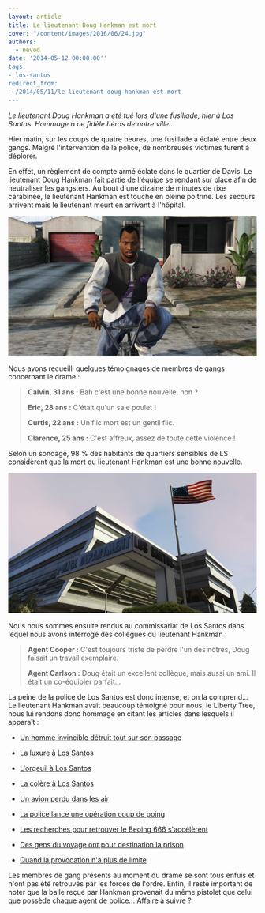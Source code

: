 ```yaml
---
layout: article
title: Le lieutenant Doug Hankman est mort
cover: "/content/images/2016/06/24.jpg"
authors:
  - nevod
date: '2014-05-12 00:00:00''
tags:
- los-santos
redirect_from:
- /2014/05/11/le-lieutenant-doug-hankman-est-mort
---
```


_Le lieutenant Doug Hankman a été tué lors d'une fusillade, hier à Los Santos. Hommage à ce fidèle héros de notre ville..._

Hier matin, sur les coups de quatre heures, une fusillade a éclaté entre deux gangs. Malgré l'intervention de la police, de nombreuses victimes furent à déplorer.

En effet, un règlement de compte armé éclate dans le quartier de Davis. Le lieutenant Doug Hankman fait partie de l'équipe se rendant sur place afin de neutraliser les gangsters. Au bout d'une dizaine de minutes de rixe carabinée, le lieutenant Hankman est touché en pleine poitrine. Les secours arrivent mais le lieutenant meurt en arrivant à l'hôpital.

![](/content/images/2016/06/24_1.jpg)

Nous avons recueilli quelques témoignages de membres de gangs concernant le drame :

> **Calvin, 31 ans :** Bah c'est une bonne nouvelle, non ?
> 
> **Eric, 28 ans :** C'était qu'un sale poulet !
> 
> **Curtis, 22 ans :** Un flic mort est un gentil flic.
> 
> **Clarence, 25 ans :** C'est affreux, assez de toute cette violence !

Selon un sondage, 98 % des habitants de quartiers sensibles de LS considèrent que la mort du lieutenant Hankman est une bonne nouvelle.

![](/content/images/2016/06/24_2.jpg)

Nous nous sommes ensuite rendus au commissariat de Los Santos dans lequel nous avons interrogé des collègues du lieutenant Hankman :

> **Agent Cooper :** C'est toujours triste de perdre l'un des nôtres, Doug faisait un travail exemplaire.
> 
> **Agent Carlson :** Doug était un excellent collègue, mais aussi un ami. Il était un co-équipier parfait...

La peine de la police de Los Santos est donc intense, et on la comprend... Le lieutenant Hankman avait beaucoup témoigné pour nous, le Liberty Tree, nous lui rendons donc hommage en citant les articles dans lesquels il apparaît :

- [Un homme invincible détruit tout sur son passage](/2014/01/04/un-homme-invincible-detruit-tout-sur-son-passage/)

- [La luxure à Los Santos](/2014/02/20/la-luxure-a-los-santos/)

- [L'orgeuil à Los Santos](/2014/03/08/lorgueil-a-los-santos/)

- [La colère à Los Santos](/2014/03/11/la-colere-a-los-santos/)

- [Un avion perdu dans les air](/2014/03/22/un-avion-perdu-dans-les-airs/)

- [La police lance une opération coup de poing](/2014/03/23/la-police-lance-une-operation-coup-de-poing/)

- [Les recherches pour retrouver le Beoing 666 s'accélèrent](/2014/04/05/les-recherches-pour-retrouver-le-beoing-666-saccelerent/)

- [Des gens du voyage ont pour destination la prison](/2014/04/06/des--gens-du-voyage--ont-pour-destination-la-prison/)

- [Quand la provocation n'a plus de limite](/2014/04/18/quand-la-provocation-na-plus-de-limites/)

Les membres de gang présents au moment du drame se sont tous enfuis et n'ont pas été retrouvés par les forces de l'ordre. Enfin, il reste important de noter que la balle reçue par Hankman provenait du même pistolet que celui que possède chaque agent de police... Affaire à suivre ?
